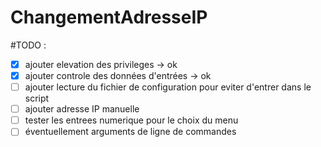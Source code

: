 # ChangementAdresseIP

#TODO :

- [x] ajouter elevation des privileges    -> ok
- [x] ajouter controle des données d'entrées -> ok
- [ ] ajouter lecture du fichier de configuration pour eviter d'entrer dans le script
- [ ] ajouter adresse IP manuelle
- [ ] tester les entrees numerique pour le choix du menu
- [ ] éventuellement arguments de ligne de commandes
